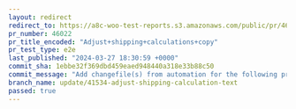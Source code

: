 ```yaml
---
layout: redirect
redirect_to: https://a8c-woo-test-reports.s3.amazonaws.com/public/pr/46022/e2e/index.html
pr_number: 46022
pr_title_encoded: "Adjust+shipping+calculations+copy"
pr_test_type: e2e
last_published: "2024-03-27 18:30:59 +0000"
commit_sha: 1ebbe32f369dbd459eaed948440a318e33b88c50
commit_message: "Add changefile(s) from automation for the following project(s): wooco…"
branch_name: update/41534-adjust-shipping-calculation-text
passed: true
---
```

